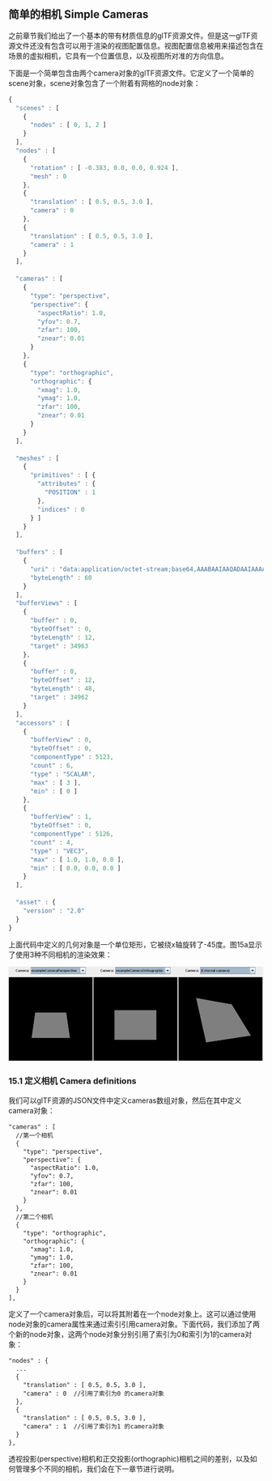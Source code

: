 ## 简单的相机 Simple Cameras


之前章节我们给出了一个基本的带有材质信息的glTF资源文件。但是这一glTF资源文件还没有包含可以用于渲染的视图配置信息。视图配置信息被用来描述包含在场景的虚拟相机，它具有一个位置信息，以及视图所对准的方向信息。

下面是一个简单包含由两个camera对象的glTF资源文件。它定义了一个简单的scene对象，scene对象包含了一个附着有网格的node对象：


```javascript
{
  "scenes" : [
    {
      "nodes" : [ 0, 1, 2 ]
    }
  ],
  "nodes" : [
    {
      "rotation" : [ -0.383, 0.0, 0.0, 0.924 ],
      "mesh" : 0
    },
    {
      "translation" : [ 0.5, 0.5, 3.0 ],
      "camera" : 0
    },
    {
      "translation" : [ 0.5, 0.5, 3.0 ],
      "camera" : 1
    }
  ],

  "cameras" : [
    {
      "type": "perspective",
      "perspective": {
        "aspectRatio": 1.0,
        "yfov": 0.7,
        "zfar": 100,
        "znear": 0.01
      }
    },
    {
      "type": "orthographic",
      "orthographic": {
        "xmag": 1.0,
        "ymag": 1.0,
        "zfar": 100,
        "znear": 0.01
      }
    }
  ],

  "meshes" : [
    {
      "primitives" : [ {
        "attributes" : {
          "POSITION" : 1
        },
        "indices" : 0
      } ]
    }
  ],

  "buffers" : [
    {
      "uri" : "data:application/octet-stream;base64,AAABAAIAAQADAAIAAAAAAAAAAAAAAAAAAACAPwAAAAAAAAAAAAAAAAAAgD8AAAAAAACAPwAAgD8AAAAA",
      "byteLength" : 60
    }
  ],
  "bufferViews" : [
    {
      "buffer" : 0,
      "byteOffset" : 0,
      "byteLength" : 12,
      "target" : 34963
    },
    {
      "buffer" : 0,
      "byteOffset" : 12,
      "byteLength" : 48,
      "target" : 34962
    }
  ],
  "accessors" : [
    {
      "bufferView" : 0,
      "byteOffset" : 0,
      "componentType" : 5123,
      "count" : 6,
      "type" : "SCALAR",
      "max" : [ 3 ],
      "min" : [ 0 ]
    },
    {
      "bufferView" : 1,
      "byteOffset" : 0,
      "componentType" : 5126,
      "count" : 4,
      "type" : "VEC3",
      "max" : [ 1.0, 1.0, 0.0 ],
      "min" : [ 0.0, 0.0, 0.0 ]
    }
  ],

  "asset" : {
    "version" : "2.0"
  }
}
```

上面代码中定义的几何对象是一个单位矩形，它被绕x轴旋转了-45度。图15a显示了使用3种不同相机的渲染效果：

![图15a相机对渲染结果的影响](./imgs/图15a相机对渲染结果的影响.png)



### 15.1 定义相机 Camera definitions

我们可以glTF资源的JSON文件中定义cameras数组对象，然后在其中定义camera对象：

```
"cameras" : [
  //第一个相机
  {
    "type": "perspective",
    "perspective": {
      "aspectRatio": 1.0,
      "yfov": 0.7,
      "zfar": 100,
      "znear": 0.01
    }
  },
  //第二个相机
  {
    "type": "orthographic",
    "orthographic": {
      "xmag": 1.0,
      "ymag": 1.0,
      "zfar": 100,
      "znear": 0.01
    }
  }
],
```

定义了一个camera对象后，可以将其附着在一个node对象上。这可以通过使用node对象的camera属性来通过索引引用camera对象。下面代码，我们添加了两个新的node对象，这两个node对象分别引用了索引为0和索引为1的camera对象：

```
"nodes" : {
  ...
  {
    "translation" : [ 0.5, 0.5, 3.0 ],
    "camera" : 0  //引用了索引为0 的camera对象
  },
  {
    "translation" : [ 0.5, 0.5, 3.0 ],
    "camera" : 1  //引用了索引为1 的camera对象
  }
},
```

透视投影(perspective)相机和正交投影(orthographic)相机之间的差别，以及如何管理多个不同的相机，我们会在下一章节进行说明。































